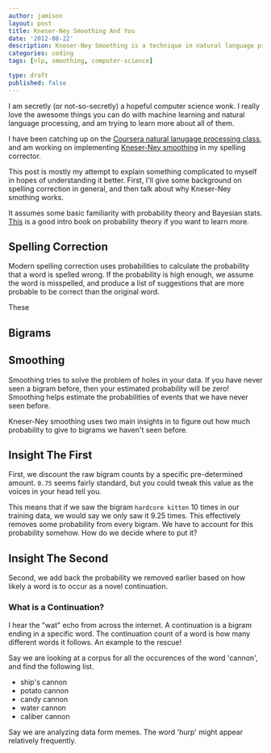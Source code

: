 ```yaml
---
author: jamison
layout: post
title: Kneser-Ney Smoothing And You
date: '2012-08-22'
description: Kneser-Ney Smoothing is a technique in natural language processing to obtain better approximation of the probability of a sentence being correct.
categories: coding
tags: [nlp, smoothing, computer-science]

type: draft
published: false
---
```


I am secretly (or not-so-secretly) a hopeful computer science wonk. I really
love the awesome things you can do with machine learning and natural language
processing, and am trying to learn more about all of them.

I have been catching up on the
[Coursera natural lanugage processing class](https://class.coursera.org/nlp/class/index),
and am working on implementing
[Kneser-Ney smoothing](http://nlp.stanford.edu/~wcmac/papers/20050421-smoothing-tutorial.pdf)
in my spelling corrector.

This post is mostly my attempt to explain something complicated to myself in
hopes of understanding it better. First, I'll give some background on spelling
correction in general, and then talk about why Kneser-Ney smothing works.

It assumes some basic familiarity with probability theory and Bayesian stats.
[This](http://www.math.dartmouth.edu/~prob/prob/prob.pdf) is a good intro book
on probability theory if you want to learn more.


## Spelling Correction
Modern spelling correction uses probabilities to calculate the probability that
a word is spelled wrong. If the probability is high enough, we assume the word
is misspelled, and produce a list of suggestions that are more probable to be
correct than the original word.

These 

## Bigrams


## Smoothing
Smoothing tries to solve the problem of holes in your data. If you have never
seen a bigram before, then your estimated probability will be zero! Smoothing
helps estimate the probabilities of events that we have never seen before.

Kneser-Ney smoothing uses two main insights in to figure out how much
probability to give to bigrams we haven't seen before.


## Insight The First

First, we discount the raw bigram counts by a specific pre-determined
amount. `0.75` seems fairly standard, but you could tweak this value as the voices
in your head tell you.

This means that if we saw the bigram `hardcore kitten` 10 times in our training
data, we would say we only saw it 9.25 times. This effectively removes
some probability from every bigram. We have to account for this probability
somehow. How do we decide where to put it?

## Insight The Second

Second, we add back the probability we removed earlier based on how likely a
word is to occur as a novel continuation.

### What is a Continuation?
I hear the "wat" echo from across the internet. A continuation is a bigram
ending in a specific word. The continuation count of a word is how many different
words it follows. An example to the rescue!

Say we are looking at a corpus for  all the occurences of the word 'cannon',
and find the following list.

* ship's cannon
* potato cannon
* candy cannon
* water cannon
* caliber cannon

Say we are analyzing data form memes. The word 'hurp' might appear relatively
frequently.
